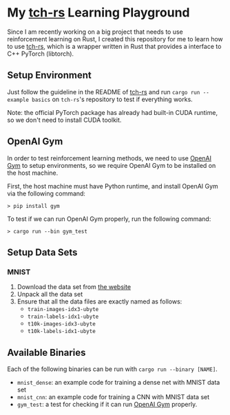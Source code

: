 # My [tch-rs](https://github.com/LaurentMazare/tch-rs) Learning Playground

Since I am recently working on a big project that needs to use reinforcement learning on Rust, I created this repository for me to learn how to use [tch-rs](https://github.com/LaurentMazare/tch-rs), which is a wrapper written in Rust that provides a interface to C++ PyTorch (libtorch).

## Setup Environment

Just follow the guideline in the README of [tch-rs](https://github.com/LaurentMazare/tch-rs) and run `cargo run --example basics` on `tch-rs`'s repository to test if everything works.

Note: the official PyTorch package has already had built-in CUDA runtime, so we don't need to install CUDA toolkit.

## OpenAI Gym

In order to test reinforcement learning methods, we need to use [OpenAI Gym](https://github.com/openai/gym) to setup environments, so we require OpenAI Gym to be installed on the host machine.

First, the host machine must have Python runtime, and install OpenAI Gym via the following command:

```
> pip install gym
```

To test if we can run OpenAI Gym properly, run the following command:

```
> cargo run --bin gym_test
```

## Setup Data Sets

### MNIST

1. Download the data set from [the website](http://yann.lecun.com/exdb/mnist/)
2. Unpack all the data set
3. Ensure that all the data files are exactly named as follows:
    - `train-images-idx3-ubyte`
    - `train-labels-idx1-ubyte`
    - `t10k-images-idx3-ubyte`
    - `t10k-labels-idx1-ubyte`

## Available Binaries

Each of the following binaries can be run with `cargo run --binary [NAME]`.

- `mnist_dense`: an example code for training a dense net with MNIST data set
- `mnist_cnn`: an example code for training a CNN with MNIST data set
- `gym_test`: a test for checking if it can run [OpenAI Gym](https://github.com/openai/gym) properly.
